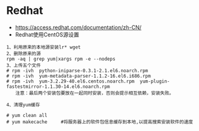 # Redhat
- https://access.redhat.com/documentation/zh-CN/
- Redhat使用CentOS源设置
```
1、利用原来的本地源安装lr* wget
2、删除原来的源
rpm -aq | grep yum|xargs rpm -e --nodeps
3、上传五个文件
# rpm -ivh  python-iniparse-0.3.1-2.1.el6.noarch.rpm
# rpm -ivh  yum-metadata-parser-1.1.2-16.el6.i686.rpm
# rpm -ivh  yum-3.2.29-40.el6.centos.noarch.rpm  yum-plugin-fastestmirror-1.1.30-14.el6.noarch.rpm
　　注意：最后两个安装包要放在一起同时安装，否则会提示相互依赖，安装失败。

4、清理yum缓存

# yum clean all
# yum makecache     #将服务器上的软件包信息缓存到本地,以提高搜索安装软件的速度
```
